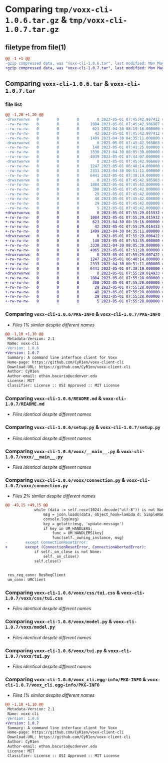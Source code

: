 # Comparing `tmp/voxx-cli-1.0.6.tar.gz` & `tmp/voxx-cli-1.0.7.tar.gz`

## filetype from file(1)

```diff
@@ -1 +1 @@
-gzip compressed data, was "voxx-cli-1.0.6.tar", last modified: Mon May  1 07:45:42 2023, max compression
+gzip compressed data, was "voxx-cli-1.0.7.tar", last modified: Mon May  1 07:55:29 2023, max compression
```

## Comparing `voxx-cli-1.0.6.tar` & `voxx-cli-1.0.7.tar`

### file list

```diff
@@ -1,20 +1,20 @@
-drwxrwxrwx   0        0        0        0 2023-05-01 07:45:42.987412 voxx-cli-1.0.6/
--rw-rw-rw-   0        0        0     1084 2023-05-01 07:45:42.986907 voxx-cli-1.0.6/PKG-INFO
--rw-rw-rw-   0        0        0      623 2023-04-30 08:19:16.000000 voxx-cli-1.0.6/README.md
--rw-rw-rw-   0        0        0       42 2023-05-01 07:45:42.987412 voxx-cli-1.0.6/setup.cfg
--rw-rw-rw-   0        0        0     1499 2023-04-30 04:35:11.000000 voxx-cli-1.0.6/setup.py
-drwxrwxrwx   0        0        0        0 2023-05-01 07:45:42.965863 voxx-cli-1.0.6/voxx/
--rw-rw-rw-   0        0        0      140 2023-05-01 07:41:25.000000 voxx-cli-1.0.6/voxx/__init__.py
--rw-rw-rw-   0        0        0     3330 2023-04-30 08:05:30.000000 voxx-cli-1.0.6/voxx/__main__.py
--rw-rw-rw-   0        0        0     4039 2023-05-01 07:44:07.000000 voxx-cli-1.0.6/voxx/connection.py
-drwxrwxrwx   0        0        0        0 2023-05-01 07:45:42.966869 voxx-cli-1.0.6/voxx/css/
--rw-rw-rw-   0        0        0     1247 2023-05-01 06:48:14.000000 voxx-cli-1.0.6/voxx/css/tui.css
--rw-rw-rw-   0        0        0     2333 2023-04-30 00:51:11.000000 voxx-cli-1.0.6/voxx/model.py
--rw-rw-rw-   0        0        0     6441 2023-05-01 07:38:19.000000 voxx-cli-1.0.6/voxx/tui.py
-drwxrwxrwx   0        0        0        0 2023-05-01 07:45:42.985903 voxx-cli-1.0.6/voxx_cli.egg-info/
--rw-rw-rw-   0        0        0     1084 2023-05-01 07:45:42.000000 voxx-cli-1.0.6/voxx_cli.egg-info/PKG-INFO
--rw-rw-rw-   0        0        0      308 2023-05-01 07:45:42.000000 voxx-cli-1.0.6/voxx_cli.egg-info/SOURCES.txt
--rw-rw-rw-   0        0        0       29 2023-05-01 07:45:42.000000 voxx-cli-1.0.6/voxx_cli.egg-info/dependency_links.txt
--rw-rw-rw-   0        0        0       48 2023-05-01 07:45:42.000000 voxx-cli-1.0.6/voxx_cli.egg-info/entry_points.txt
--rw-rw-rw-   0        0        0       29 2023-05-01 07:45:42.000000 voxx-cli-1.0.6/voxx_cli.egg-info/requires.txt
--rw-rw-rw-   0        0        0        5 2023-05-01 07:45:42.000000 voxx-cli-1.0.6/voxx_cli.egg-info/top_level.txt
+drwxrwxrwx   0        0        0        0 2023-05-01 07:55:29.015932 voxx-cli-1.0.7/
+-rw-rw-rw-   0        0        0     1084 2023-05-01 07:55:29.015932 voxx-cli-1.0.7/PKG-INFO
+-rw-rw-rw-   0        0        0      623 2023-04-30 08:19:16.000000 voxx-cli-1.0.7/README.md
+-rw-rw-rw-   0        0        0       42 2023-05-01 07:55:29.016433 voxx-cli-1.0.7/setup.cfg
+-rw-rw-rw-   0        0        0     1499 2023-04-30 04:35:11.000000 voxx-cli-1.0.7/setup.py
+drwxrwxrwx   0        0        0        0 2023-05-01 07:55:29.006422 voxx-cli-1.0.7/voxx/
+-rw-rw-rw-   0        0        0      140 2023-05-01 07:53:35.000000 voxx-cli-1.0.7/voxx/__init__.py
+-rw-rw-rw-   0        0        0     3330 2023-04-30 08:05:30.000000 voxx-cli-1.0.7/voxx/__main__.py
+-rw-rw-rw-   0        0        0     4065 2023-05-01 07:51:28.000000 voxx-cli-1.0.7/voxx/connection.py
+drwxrwxrwx   0        0        0        0 2023-05-01 07:55:29.007422 voxx-cli-1.0.7/voxx/css/
+-rw-rw-rw-   0        0        0     1247 2023-05-01 06:48:14.000000 voxx-cli-1.0.7/voxx/css/tui.css
+-rw-rw-rw-   0        0        0     2333 2023-04-30 00:51:11.000000 voxx-cli-1.0.7/voxx/model.py
+-rw-rw-rw-   0        0        0     6441 2023-05-01 07:38:19.000000 voxx-cli-1.0.7/voxx/tui.py
+drwxrwxrwx   0        0        0        0 2023-05-01 07:55:29.014933 voxx-cli-1.0.7/voxx_cli.egg-info/
+-rw-rw-rw-   0        0        0     1084 2023-05-01 07:55:28.000000 voxx-cli-1.0.7/voxx_cli.egg-info/PKG-INFO
+-rw-rw-rw-   0        0        0      308 2023-05-01 07:55:28.000000 voxx-cli-1.0.7/voxx_cli.egg-info/SOURCES.txt
+-rw-rw-rw-   0        0        0       29 2023-05-01 07:55:28.000000 voxx-cli-1.0.7/voxx_cli.egg-info/dependency_links.txt
+-rw-rw-rw-   0        0        0       48 2023-05-01 07:55:28.000000 voxx-cli-1.0.7/voxx_cli.egg-info/entry_points.txt
+-rw-rw-rw-   0        0        0       29 2023-05-01 07:55:28.000000 voxx-cli-1.0.7/voxx_cli.egg-info/requires.txt
+-rw-rw-rw-   0        0        0        5 2023-05-01 07:55:28.000000 voxx-cli-1.0.7/voxx_cli.egg-info/top_level.txt
```

### Comparing `voxx-cli-1.0.6/PKG-INFO` & `voxx-cli-1.0.7/PKG-INFO`

 * *Files 1% similar despite different names*

```diff
@@ -1,10 +1,10 @@
 Metadata-Version: 2.1
 Name: voxx-cli
-Version: 1.0.6
+Version: 1.0.7
 Summary: A command line interface client for Voxx
 Home-page: https://github.com/CyR1en/voxx-client-cli
 Download-URL: https://github.com/CyR1en/voxx-client-cli
 Author: CyR1en
 Author-email: ethan.bacurio@ucdenver.edu
 License: MIT
 Classifier: License :: OSI Approved :: MIT License
```

### Comparing `voxx-cli-1.0.6/README.md` & `voxx-cli-1.0.7/README.md`

 * *Files identical despite different names*

### Comparing `voxx-cli-1.0.6/setup.py` & `voxx-cli-1.0.7/setup.py`

 * *Files identical despite different names*

### Comparing `voxx-cli-1.0.6/voxx/__main__.py` & `voxx-cli-1.0.7/voxx/__main__.py`

 * *Files identical despite different names*

### Comparing `voxx-cli-1.0.6/voxx/connection.py` & `voxx-cli-1.0.7/voxx/connection.py`

 * *Files 2% similar despite different names*

```diff
@@ -49,15 +49,15 @@
             while (data := self.recv(1024).decode("utf-8")) is not None:
                 msg = json.loads(data, object_hook=lambda d: SimpleNamespace(**d))
                 console.log(msg)
                 key = getattr(msg, 'update-message')
                 if key in UM_HANDLERS:
                     func = UM_HANDLERS[key]
                     func(self._owning_instance, msg)
-        except ConnectionResetError:
+        except (ConnectionResetError, ConnectionAbortedError):
             if self._on_close is not None:
                 self._on_close()
             self.close()
 
 
 res_req_conn: ResReqClient
 um_conn: UMClient
```

### Comparing `voxx-cli-1.0.6/voxx/css/tui.css` & `voxx-cli-1.0.7/voxx/css/tui.css`

 * *Files identical despite different names*

### Comparing `voxx-cli-1.0.6/voxx/model.py` & `voxx-cli-1.0.7/voxx/model.py`

 * *Files identical despite different names*

### Comparing `voxx-cli-1.0.6/voxx/tui.py` & `voxx-cli-1.0.7/voxx/tui.py`

 * *Files identical despite different names*

### Comparing `voxx-cli-1.0.6/voxx_cli.egg-info/PKG-INFO` & `voxx-cli-1.0.7/voxx_cli.egg-info/PKG-INFO`

 * *Files 1% similar despite different names*

```diff
@@ -1,10 +1,10 @@
 Metadata-Version: 2.1
 Name: voxx-cli
-Version: 1.0.6
+Version: 1.0.7
 Summary: A command line interface client for Voxx
 Home-page: https://github.com/CyR1en/voxx-client-cli
 Download-URL: https://github.com/CyR1en/voxx-client-cli
 Author: CyR1en
 Author-email: ethan.bacurio@ucdenver.edu
 License: MIT
 Classifier: License :: OSI Approved :: MIT License
```

